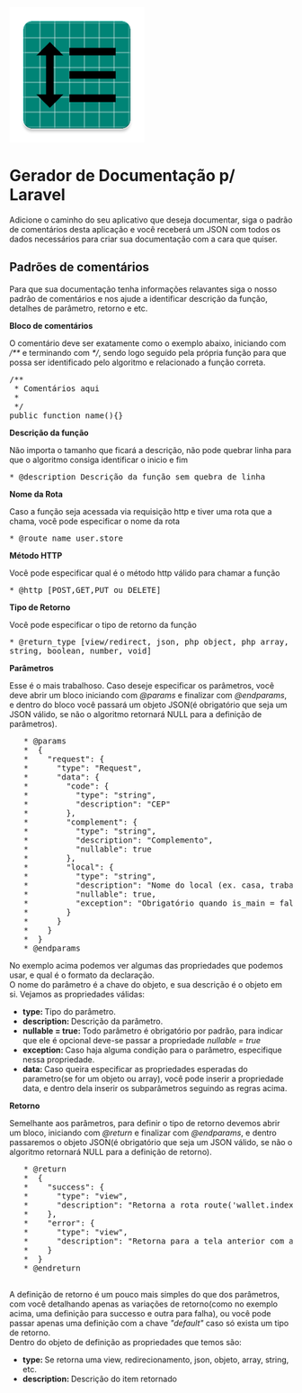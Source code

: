 ![logo](./public/favicon.webp)

# Gerador de Documentação p/ Laravel

  Adicione o caminho do seu aplicativo que deseja documentar, siga o padrão de comentários desta aplicação e você receberá um JSON com todos os dados necessários para criar sua documentação com a cara que quiser.

<div class="bg-light p-3 mt-5">
  <h2>Padrões de comentários</h2>
  <p class="text-sm text-muted">Para que sua documentação tenha informações relavantes siga o nosso padrão de comentários e nos ajude a identificar descrição da função, detalhes de parâmetro, retorno e etc.</p>
  
  <strong>Bloco de comentários</strong>
  <p class="text-sm text-muted">O comentário deve ser exatamente como o exemplo abaixo, iniciando com <em>/**</em> e terminando com <em>*/</em>, sendo logo seguido pela própria função para que possa ser identificado pelo algoritmo e relacionado a função correta.</p>
  <pre class="text-sm text-muted bg-dark px-2 py-3 rounded-2">
/**
 * Comentários aqui
 *
 */
public function name(){}</pre>

  <strong>Descrição da função</strong>
  <p class="text-sm text-muted">Não importa o tamanho que ficará a descrição, não pode quebrar linha para que o algoritmo consiga identificar o inicio e fim</p>
  <pre class="text-sm text-muted bg-dark px-2 py-3 rounded-2" style="white-space: normal;"> * @description Descrição da função sem quebra de linha </pre>
  
  <strong>Nome da Rota</strong>
  <p class="text-sm text-muted">Caso a função seja acessada via requisição http e tiver uma rota que a chama, você pode especificar o nome da rota</p>
  <pre class="text-sm text-muted bg-dark px-2 py-3 rounded-2" style="white-space: normal;"> * @route_name user.store</pre>

  <strong>Método HTTP</strong>
  <p class="text-sm text-muted">Você pode especificar qual é o método http válido para chamar a função</p>
  <pre class="text-sm text-muted bg-dark px-2 py-3 rounded-2" style="white-space: normal;"> * @http [POST,GET,PUT ou DELETE]</pre>

  <strong>Tipo de Retorno</strong>
  <p class="text-sm text-muted">Você pode especificar o tipo de retorno da função</p>
  <pre class="text-sm text-muted bg-dark px-2 py-3 rounded-2" style="white-space: normal;"> * @return_type [view/redirect, json, php object, php array, string, boolean, number, void]</pre>

  <strong>Parâmetros</strong>
  <p class="text-sm text-muted">
    Esse é o mais trabalhoso. Caso deseje especificar os parâmetros, você deve abrir um bloco iniciando com <em class="text-dark">@params</em> e finalizar com <em class="text-dark">@endparams</em>, e dentro do bloco você passará um objeto JSON(é obrigatório que seja um JSON válido, se não o algoritmo retornará NULL para a definição de parâmetros).
  </p>
  <pre class="text-sm text-muted bg-dark px-2 py-3 rounded-2">
   * @params
   *  {
   *    "request": {
   *      "type": "Request",
   *      "data": {
   *        "code": {
   *          "type": "string",
   *          "description": "CEP"
   *        },
   *        "complement": {
   *          "type": "string",
   *          "description": "Complemento",
   *          "nullable": true
   *        },
   *        "local": {
   *          "type": "string",
   *          "description": "Nome do local (ex. casa, trabalho), válido apenas com is_main = false",
   *          "nullable": true,
   *          "exception": "Obrigatório quando is_main = false"
   *        }
   *      }
   *    }
   *  }
   * @endparams</pre>
  <p class="text-sm text-muted">
    No exemplo acima podemos ver algumas das propriedades que podemos usar, e qual é o formato da declaração.<br/>
    O nome do parâmetro é a chave do objeto, e sua descrição é o objeto em si. Vejamos as propriedades válidas:
  </p>
  <ul class="list-group mb-3">
    <li class="list-group-item">
      <b>type: </b><span class="text-muted">Tipo do parâmetro.</span>
    </li>
    <li class="list-group-item">
      <b>description: </b><span class="text-muted">Descrição da parâmetro.</span>
    </li>
    <li class="list-group-item">
      <b>nullable = true: </b><span class="text-muted">Todo parâmetro é obrigatório por padrão, para indicar que ele é opcional deve-se passar a propriedade <em>nullable = true</em></span>
    </li>
    <li class="list-group-item">
      <b>exception: </b><span class="text-muted">Caso haja alguma condição para o parâmetro, especifique nessa propriedade.</span>
    </li>
    <li class="list-group-item">
      <b>data: </b><span class="text-muted">Caso queira especificar as propriedades esperadas do parametro(se for um objeto ou array), você pode inserir a propriedade data, e dentro dela inserir os subparâmetros seguindo as regras acima.</span>
    </li>
  </ul>

  <strong>Retorno</strong>
  <p class="text-sm text-muted">Semelhante aos parâmetros, para definir o tipo de retorno devemos abrir um bloco, iniciando com <em class="text-dark">@return</em> e finalizar com <em class="text-dark">@endparams</em>, e dentro passaremos o objeto JSON(é obrigatório que seja um JSON válido, se não o algoritmo retornará NULL para a definição de retorno).</p>
  <pre class="text-sm text-muted bg-dark px-2 py-3 rounded-2">
   * @return 
   *  {
   *    "success": {
   *      "type": "view",
   *      "description": "Retorna a rota route('wallet.index'), com a mensagem de endereço salvo"
   *    },
   *    "error": {
   *      "type": "view",
   *      "description": "Retorna para a tela anterior com a mensagem de erro"
   *    }
   *  }
   * @endreturn
  </pre>
  <p class="text-sm text-muted">
    A definição de retorno é um pouco mais simples do que dos parâmetros, com você detalhando apenas as variações de retorno(como no exemplo acima, uma definição para successo e outra para falha), ou você pode passar apenas uma definição com a chave <em class="text-dark">"default"</em> caso só exista um tipo de retorno.<br/>
    Dentro do objeto de definição as propriedades que temos são:<br/>

  </p>
  <ul class="list-group mb-3">
    <li class="list-group-item">
      <b>type: </b><span class="text-muted">Se retorna uma view, redirecionamento, json, objeto, array, string, etc.</span>
    </li>
    <li class="list-group-item">
      <b>description: </b><span class="text-muted">Descrição do item retornado</span>
    </li>
   </ul>
</div>